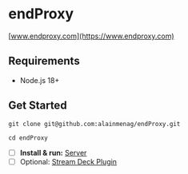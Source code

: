 # endProxy
[www.endproxy.com](https://www.endproxy.com)

## Requirements
- Node.js 18+

## Get Started

```
git clone git@github.com:alainmenag/endProxy.git
```

```
cd endProxy
```

- [ ] **Install & run:** [Server](server)
- [ ] Optional: [Stream Deck Plugin](plugin-streamdeck)